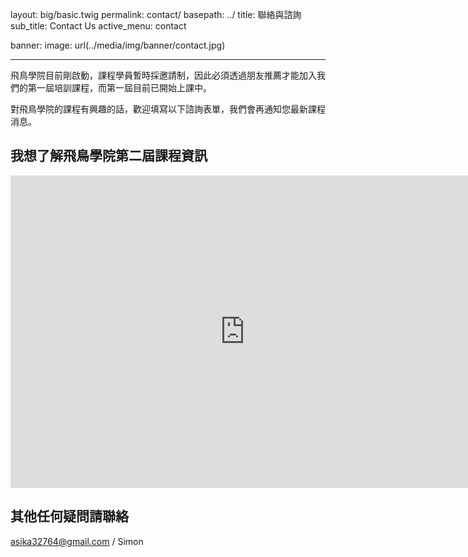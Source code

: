 layout: big/basic.twig
permalink: contact/
basepath: ../
title: 聯絡與諮詢
sub_title: Contact Us
active_menu: contact

banner:
    image: url(../media/img/banner/contact.jpg)

---

飛鳥學院目前剛啟動，課程學員暫時採邀請制，因此必須透過朋友推薦才能加入我們的第一屆培訓課程，而第一屆目前已開始上課中。

對飛鳥學院的課程有興趣的話，歡迎填寫以下諮詢表單，我們會再通知您最新課程消息。

## 我想了解飛鳥學院第二屆課程資訊

<iframe src="https://docs.google.com/forms/d/1yJ4fpqMuv9SW7WFXV5rHnwFvz3IRCEE-9_wlNa3LCjM/viewform?embedded=true" width="750" height="500" frameborder="0" marginheight="0" marginwidth="0">載入中…</iframe>

## 其他任何疑問請聯絡

asika32764@gmail.com / Simon
